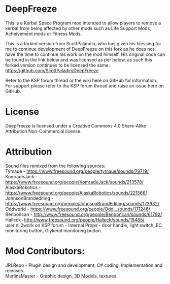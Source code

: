 DeepFreeze
==========

This is a Kerbal Space Program mod intended to allow players to remove a kerbal from being affected 
by other mods such as Life Support Mods, Acheivement mods or Fitness Mods.

This is a forked version from ScottPalandin, who has given his blessing for me to continue development of DeepFreeze on this fork as he does not have the time to continue his work on the mod himself.
His original code can be found in the link below and was licensed as per below, 
as such this forked version continues to be licensed the same.
https://github.com/ScottPaladin/DeepFreeze

Refer to the KSP forum thread or the wiki here on GitHub for information.
For support please refer to the KSP forum thread and raise an issue here on GitHub.

License
==========
DeepFreeze is licensed under a Creative Commons 4.0 Share-Alike Attribution Non-Commercial license.

Attribution
==========
Sound files remixed from the following sources:  
Tymaue - https://www.freesound.org/people/tymaue/sounds/79719/  
KomradeJack - https://www.freesound.org/people/KomradeJack/sounds/213578/  
AlaskaRobotics - https://www.freesound.org/people/AlaskaRobotics/sounds/221566/  
JohnsonBrandediting - https://www.freesound.org/people/JohnsonBrandEditing/sounds/173932/  
Oddworld - https://www.freesound.org/people/Odd...sounds/171246/   
Benboncan - http://www.freesound.org/people/Benboncan/sounds/61792/   
Halleck -http://www.freesound.org/people/Halleck/sounds/19485/   
user nli2work on KSP forum - Internal Props - door handle, light switch, EC monitoring button, Glykerol monitoring button.   

Mod Contributors:
===========
JPLRepo - Plugin design and development, C# coding, Implementation and releases.    
MerlinsMaster - Graphic design, 3D Models, textures.

